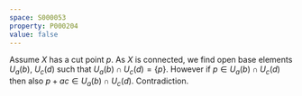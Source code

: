 ```yaml
---
space: S000053
property: P000204
value: false
---
```


Assume $X$ has a cut point $p$. As $X$ is connected, we find open base elements $U_a(b)$, $U_c(d)$ such that $U_a(b) \cap U_c(d) = \{p\}$. However if $p \in U_a(b) \cap U_c(d)$ then also $p + ac \in U_a(b) \cap U_c(d)$. Contradiction. 
